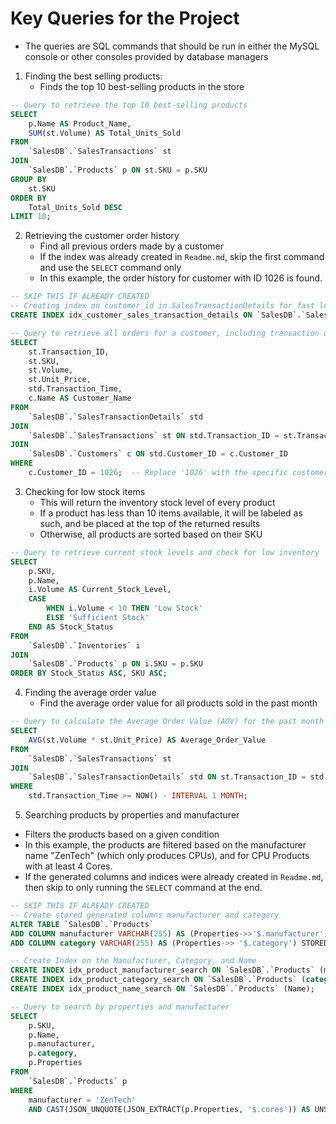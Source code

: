 # Key Queries for the Project
- The queries are SQL commands that should be run in either the MySQL console or other consoles provided by database managers
1. Finding the best selling products:
   - Finds the top 10 best-selling products in the store
```SQL
-- Query to retrieve the top 10 best-selling products
SELECT 
    p.Name AS Product_Name,
    SUM(st.Volume) AS Total_Units_Sold
FROM 
    `SalesDB`.`SalesTransactions` st
JOIN 
    `SalesDB`.`Products` p ON st.SKU = p.SKU
GROUP BY 
    st.SKU
ORDER BY 
    Total_Units_Sold DESC
LIMIT 10;
```
2. Retrieving the customer order history
   - Find all previous orders made by a customer
   - If the index was already created in `Readme.md`, skip the first command and use the `SELECT` command only
   - In this example, the order history for customer with ID 1026 is found.
```SQL
-- SKIP THIS IF ALREADY CREATED
-- Creating index on customer_id in SalesTransactionDetails for fast lookup
CREATE INDEX idx_customer_sales_transaction_details ON `SalesDB`.`SalesTransactionDetails` (Customer_ID);
```
```SQL
-- Query to retrieve all orders for a customer, including transaction details
SELECT 
    st.Transaction_ID,
    st.SKU,
    st.Volume,
    st.Unit_Price,
    std.Transaction_Time,
    c.Name AS Customer_Name
FROM 
    `SalesDB`.`SalesTransactionDetails` std
JOIN 
    `SalesDB`.`SalesTransactions` st ON std.Transaction_ID = st.Transaction_ID
JOIN 
    `SalesDB`.`Customers` c ON std.Customer_ID = c.Customer_ID
WHERE 
    c.Customer_ID = 1026;  -- Replace '1026' with the specific customer ID
```

3. Checking for low stock items
   - This will return the inventory stock level of every product
   - If a product has less than 10 items available, it will be labeled as such, and be placed at the top of the returned results
   - Otherwise, all products are sorted based on their SKU
```SQL
-- Query to retrieve current stock levels and check for low inventory
SELECT 
    p.SKU,
    p.Name,
    i.Volume AS Current_Stock_Level,
    CASE 
        WHEN i.Volume < 10 THEN 'Low Stock' 
        ELSE 'Sufficient Stock' 
    END AS Stock_Status
FROM 
    `SalesDB`.`Inventories` i
JOIN 
    `SalesDB`.`Products` p ON i.SKU = p.SKU
ORDER BY Stock_Status ASC, SKU ASC;
```

4. Finding the average order value
    - Find the average order value for all products sold in the past month
```SQL
-- Query to calculate the Average Order Value (AOV) for the past month
SELECT 
    AVG(st.Volume * st.Unit_Price) AS Average_Order_Value
FROM 
    `SalesDB`.`SalesTransactions` st
JOIN 
    `SalesDB`.`SalesTransactionDetails` std ON st.Transaction_ID = std.Transaction_ID
WHERE 
    std.Transaction_Time >= NOW() - INTERVAL 1 MONTH;
```

5. Searching products by properties and manufacturer
- Filters the products based on a given condition
- In this example, the products are filtered based on the manufacturer name "ZenTech" (which only produces CPUs), and for CPU Products with at least 4 Cores.
- If the generated columns and indices were already created in `Readme.md`, then skip to only running the `SELECT` command at the end.
```SQL
-- SKIP THIS IF ALREADY CREATED
-- Create stored generated columns manufacturer and category
ALTER TABLE `SalesDB`.`Products`
ADD COLUMN manufacturer VARCHAR(255) AS (Properties->>'$.manufacturer') STORED,
ADD COLUMN category VARCHAR(255) AS (Properties->> '$.category') STORED;

-- Create Index on the Manufacturer, Category, and Name
CREATE INDEX idx_product_manufacturer_search ON `SalesDB`.`Products` (manufacturer);
CREATE INDEX idx_product_category_search ON `SalesDB`.`Products` (category);
CREATE INDEX idx_product_name_search ON `SalesDB`.`Products` (Name);
```
```SQL
-- Query to search by properties and manufacturer
SELECT 
    p.SKU,
    p.Name,
    p.manufacturer,
    p.category,
    p.Properties
FROM 
    `SalesDB`.`Products` p
WHERE 
    manufacturer = 'ZenTech'
    AND CAST(JSON_UNQUOTE(JSON_EXTRACT(p.Properties, '$.cores')) AS UNSIGNED) >= 4;
```